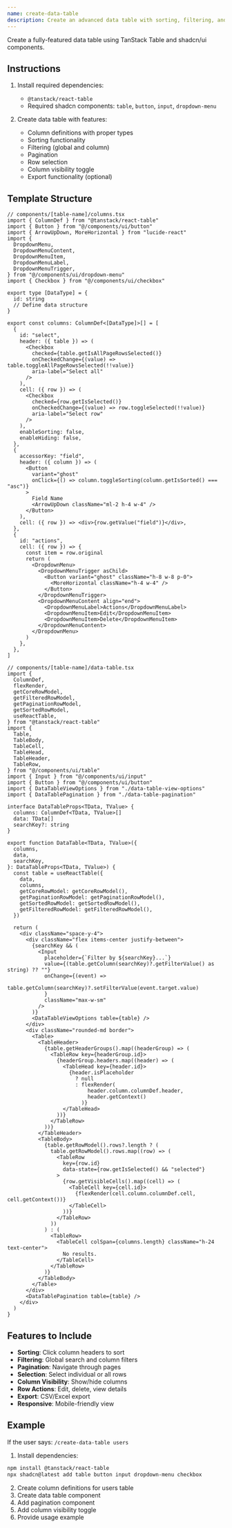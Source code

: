 ```yaml
---
name: create-data-table
description: Create an advanced data table with sorting, filtering, and pagination
---
```


Create a fully-featured data table using TanStack Table and shadcn/ui components.

## Instructions

1. Install required dependencies:
   - `@tanstack/react-table`
   - Required shadcn components: `table`, `button`, `input`, `dropdown-menu`

2. Create data table with features:
   - Column definitions with proper types
   - Sorting functionality
   - Filtering (global and column)
   - Pagination
   - Row selection
   - Column visibility toggle
   - Export functionality (optional)

## Template Structure

```tsx
// components/[table-name]/columns.tsx
import { ColumnDef } from "@tanstack/react-table"
import { Button } from "@/components/ui/button"
import { ArrowUpDown, MoreHorizontal } from "lucide-react"
import {
  DropdownMenu,
  DropdownMenuContent,
  DropdownMenuItem,
  DropdownMenuLabel,
  DropdownMenuTrigger,
} from "@/components/ui/dropdown-menu"
import { Checkbox } from "@/components/ui/checkbox"

export type [DataType] = {
  id: string
  // Define data structure
}

export const columns: ColumnDef<[DataType]>[] = [
  {
    id: "select",
    header: ({ table }) => (
      <Checkbox
        checked={table.getIsAllPageRowsSelected()}
        onCheckedChange={(value) => table.toggleAllPageRowsSelected(!!value)}
        aria-label="Select all"
      />
    ),
    cell: ({ row }) => (
      <Checkbox
        checked={row.getIsSelected()}
        onCheckedChange={(value) => row.toggleSelected(!!value)}
        aria-label="Select row"
      />
    ),
    enableSorting: false,
    enableHiding: false,
  },
  {
    accessorKey: "field",
    header: ({ column }) => (
      <Button
        variant="ghost"
        onClick={() => column.toggleSorting(column.getIsSorted() === "asc")}
      >
        Field Name
        <ArrowUpDown className="ml-2 h-4 w-4" />
      </Button>
    ),
    cell: ({ row }) => <div>{row.getValue("field")}</div>,
  },
  {
    id: "actions",
    cell: ({ row }) => {
      const item = row.original
      return (
        <DropdownMenu>
          <DropdownMenuTrigger asChild>
            <Button variant="ghost" className="h-8 w-8 p-0">
              <MoreHorizontal className="h-4 w-4" />
            </Button>
          </DropdownMenuTrigger>
          <DropdownMenuContent align="end">
            <DropdownMenuLabel>Actions</DropdownMenuLabel>
            <DropdownMenuItem>Edit</DropdownMenuItem>
            <DropdownMenuItem>Delete</DropdownMenuItem>
          </DropdownMenuContent>
        </DropdownMenu>
      )
    },
  },
]

// components/[table-name]/data-table.tsx
import {
  ColumnDef,
  flexRender,
  getCoreRowModel,
  getFilteredRowModel,
  getPaginationRowModel,
  getSortedRowModel,
  useReactTable,
} from "@tanstack/react-table"
import {
  Table,
  TableBody,
  TableCell,
  TableHead,
  TableHeader,
  TableRow,
} from "@/components/ui/table"
import { Input } from "@/components/ui/input"
import { Button } from "@/components/ui/button"
import { DataTableViewOptions } from "./data-table-view-options"
import { DataTablePagination } from "./data-table-pagination"

interface DataTableProps<TData, TValue> {
  columns: ColumnDef<TData, TValue>[]
  data: TData[]
  searchKey?: string
}

export function DataTable<TData, TValue>({
  columns,
  data,
  searchKey,
}: DataTableProps<TData, TValue>) {
  const table = useReactTable({
    data,
    columns,
    getCoreRowModel: getCoreRowModel(),
    getPaginationRowModel: getPaginationRowModel(),
    getSortedRowModel: getSortedRowModel(),
    getFilteredRowModel: getFilteredRowModel(),
  })

  return (
    <div className="space-y-4">
      <div className="flex items-center justify-between">
        {searchKey && (
          <Input
            placeholder={`Filter by ${searchKey}...`}
            value={(table.getColumn(searchKey)?.getFilterValue() as string) ?? ""}
            onChange={(event) =>
              table.getColumn(searchKey)?.setFilterValue(event.target.value)
            }
            className="max-w-sm"
          />
        )}
        <DataTableViewOptions table={table} />
      </div>
      <div className="rounded-md border">
        <Table>
          <TableHeader>
            {table.getHeaderGroups().map((headerGroup) => (
              <TableRow key={headerGroup.id}>
                {headerGroup.headers.map((header) => (
                  <TableHead key={header.id}>
                    {header.isPlaceholder
                      ? null
                      : flexRender(
                          header.column.columnDef.header,
                          header.getContext()
                        )}
                  </TableHead>
                ))}
              </TableRow>
            ))}
          </TableHeader>
          <TableBody>
            {table.getRowModel().rows?.length ? (
              table.getRowModel().rows.map((row) => (
                <TableRow
                  key={row.id}
                  data-state={row.getIsSelected() && "selected"}
                >
                  {row.getVisibleCells().map((cell) => (
                    <TableCell key={cell.id}>
                      {flexRender(cell.column.columnDef.cell, cell.getContext())}
                    </TableCell>
                  ))}
                </TableRow>
              ))
            ) : (
              <TableRow>
                <TableCell colSpan={columns.length} className="h-24 text-center">
                  No results.
                </TableCell>
              </TableRow>
            )}
          </TableBody>
        </Table>
      </div>
      <DataTablePagination table={table} />
    </div>
  )
}
```

## Features to Include

- **Sorting**: Click column headers to sort
- **Filtering**: Global search and column filters
- **Pagination**: Navigate through pages
- **Selection**: Select individual or all rows
- **Column Visibility**: Show/hide columns
- **Row Actions**: Edit, delete, view details
- **Export**: CSV/Excel export
- **Responsive**: Mobile-friendly view

## Example

If the user says: `/create-data-table users`

1. Install dependencies:

```bash
npm install @tanstack/react-table
npx shadcn@latest add table button input dropdown-menu checkbox
```

2. Create column definitions for users table
3. Create data table component
4. Add pagination component
5. Add column visibility toggle
6. Provide usage example
